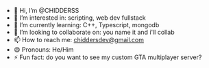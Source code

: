 - 👋 Hi, I’m @CHIDDERSS
- 👀 I’m interested in: scripting, web dev fullstack
- 🌱 I’m currently learning: C++, Typescript, mongodb
- 💞️ I’m looking to collaborate on: you name it and i'll collab
- 📫 How to reach me: chiddersdev@gmail.com
- 😄 Pronouns: He/Him
- ⚡ Fun fact: do you want to see my custom GTA multiplayer server?



<!---
CHIDDERSS/CHIDDERSS is a ✨ special ✨ repository because its `README.md` (this file) appears on your GitHub profile.
You can click the Preview link to take a look at your changes.
--->
